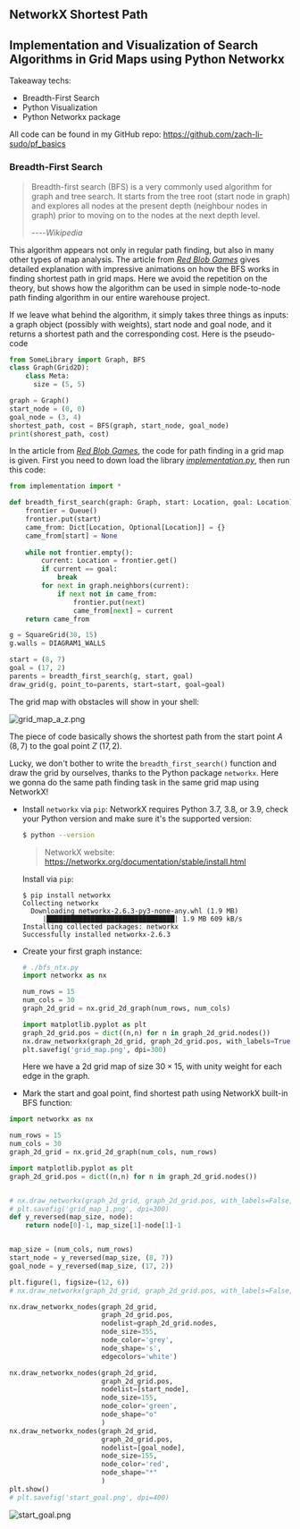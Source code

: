 ## NetworkX Shortest Path

## Implementation and Visualization of Search Algorithms in Grid Maps using Python Networkx

Takeaway techs:

- Breadth-First Search
- Python Visualization
- Python Networkx package

All code can be found in my GitHub repo: https://github.com/zach-li-sudo/pf_basics


### Breadth-First Search

> Breadth-first search (BFS) is a very commonly used algorithm for graph and tree search. It starts from the tree root (start node in graph)   and explores all nodes at the present depth (neighbour nodes in graph) prior to moving on to the nodes at the next depth level. 
>
> ----*Wikipedia*

This algorithm appears not only in regular path finding, but also in many other types of map analysis. The article from [*Red Blob Games*](https://www.redblobgames.com/pathfinding/a-star/introduction.html#breadth-first-search) gives detailed explanation with impressive animations on how the BFS works in finding shortest path in grid maps. Here we avoid the repetition on the theory, but shows how the algorithm can be used in simple node-to-node path finding algorithm in our entire warehouse project. 

If we leave what behind the algorithm, it simply takes three things as inputs: a graph object (possibly with weights), start node and goal node, and it returns a shortest path and the corresponding cost. Here is the pseudo-code

```python
from SomeLibrary import Graph, BFS
class Graph(Grid2D):
  	class Meta:
      size = (5, 5)

graph = Graph()
start_node = (0, 0)
goal_node = (3, 4)
shortest_path, cost = BFS(graph, start_node, goal_node)
print(shorest_path, cost)
```

In the article from [*Red Blob Games*](https://www.redblobgames.com/pathfinding/a-star/introduction.html#breadth-first-search), the code for path finding in a grid map is given. First you need to down load the library *[implementation.py](https://www.redblobgames.com/pathfinding/a-star/implementation.py)*, then run this code:

```python
from implementation import *

def breadth_first_search(graph: Graph, start: Location, goal: Location):
    frontier = Queue()
    frontier.put(start)
    came_from: Dict[Location, Optional[Location]] = {}
    came_from[start] = None
    
    while not frontier.empty():
        current: Location = frontier.get()
        if current == goal:
            break
        for next in graph.neighbors(current):
            if next not in came_from:
                frontier.put(next)
                came_from[next] = current
    return came_from

g = SquareGrid(30, 15)
g.walls = DIAGRAM1_WALLS

start = (8, 7)
goal = (17, 2)
parents = breadth_first_search(g, start, goal)
draw_grid(g, point_to=parents, start=start, goal=goal)
```

The grid map with obstacles will show in your shell:

![grid_map_a_z.png](https://cdn.hashnode.com/res/hashnode/image/upload/v1636359036192/Ljt_875L1.png)



The piece of code basically shows the shortest path from the start point $A$ $(8,7)$ to the goal point $Z$ $(17,2)$.

Lucky, we don't bother to write the `breadth_first_search()` function and draw the grid by ourselves, thanks to the Python package `networkx`. Here we gonna do the same path finding task in the same grid map using NetworkX!

- Install `networkx` via `pip`:
  NetworkX requires Python 3.7, 3.8, or 3.9, check your Python version and make sure it's the supported version:

  ```bash
  $ python --version
  ```

  > NetworkX website: https://networkx.org/documentation/stable/install.html

  Install via `pip`:

  ```shell
  $ pip install networkx
  Collecting networkx
    Downloading networkx-2.6.3-py3-none-any.whl (1.9 MB)
       |████████████████████████████████| 1.9 MB 609 kB/s 
  Installing collected packages: networkx
  Successfully installed networkx-2.6.3
  ```

- Create your first graph instance:

  ```python
  # ./bfs_ntx.py
  import networkx as nx
  
  num_rows = 15
  num_cols = 30
  graph_2d_grid = nx.grid_2d_graph(num_rows, num_cols)
  
  import matplotlib.pyplot as plt
  graph_2d_grid.pos = dict((n,n) for n in graph_2d_grid.nodes())
  nx.draw_networkx(graph_2d_grid, graph_2d_grid.pos, with_labels=True, node_size=1, font_size=5)
  plt.savefig('grid_map.png', dpi=300)
  ```

  Here we have a 2d grid map of size $30\times15$, with unity weight for each edge in the graph.


- Mark the start and goal point, find shortest path using NetworkX built-in BFS function:


```python
import networkx as nx

num_rows = 15
num_cols = 30
graph_2d_grid = nx.grid_2d_graph(num_cols, num_rows)

import matplotlib.pyplot as plt
graph_2d_grid.pos = dict((n,n) for n in graph_2d_grid.nodes())


# nx.draw_networkx(graph_2d_grid, graph_2d_grid.pos, with_labels=False, node_size=1, font_size=4)
# plt.savefig('grid_map_1.png', dpi=300)
def y_reversed(map_size, node):
    return node[0]-1, map_size[1]-node[1]-1


map_size = (num_cols, num_rows)
start_node = y_reversed(map_size, (8, 7))
goal_node = y_reversed(map_size, (17, 2))

plt.figure(1, figsize=(12, 6))
# nx.draw_networkx(graph_2d_grid, graph_2d_grid.pos, with_labels=False, node_size=5, font_size=4)

nx.draw_networkx_nodes(graph_2d_grid,
                       graph_2d_grid.pos,
                       nodelist=graph_2d_grid.nodes,
                       node_size=355,
                       node_color='grey',
                       node_shape='s',
                       edgecolors='white')

nx.draw_networkx_nodes(graph_2d_grid,
                       graph_2d_grid.pos,
                       nodelist=[start_node],
                       node_size=155,
                       node_color='green',
                       node_shape="o"
                       )
nx.draw_networkx_nodes(graph_2d_grid,
                       graph_2d_grid.pos,
                       nodelist=[goal_node],
                       node_size=155,
                       node_color='red',
                       node_shape="*"
                       )
plt.show()
# plt.savefig('start_goal.png', dpi=400)
```

![start_goal.png](https://cdn.hashnode.com/res/hashnode/image/upload/v1636359116635/bh3Z2G5ZC.png)
